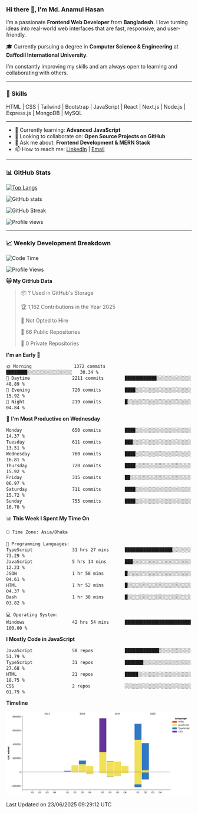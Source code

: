 ### Hi there 👋, I'm Md. Anamul Hasan

I’m a passionate **Frontend Web Developer** from **Bangladesh**. I love turning ideas into real-world web interfaces that are fast, responsive, and user-friendly.

🎓 Currently pursuing a degree in **Computer Science & Engineering** at **Daffodil International University**.

I’m constantly improving my skills and am always open to learning and collaborating with others.

---

### 🚀 Skills
HTML | CSS | Tailwind | Bootstrap | JavaScript | React | Next.js | Node.js | Express.js | MongoDB | MySQL 

---

- 🌱 Currently learning: **Advanced JavaScript**
- 👯 Looking to collaborate on: **Open Source Projects on GitHub**
- 💬 Ask me about: **Frontend Development & MERN Stack**
- 📫 How to reach me: [LinkedIn](https://www.linkedin.com/in/mdanamulhasan201) | [Email](mailto:anamulhasan3625@gmail.com)

---

### 📊 GitHub Stats

[![Top Langs](https://github-readme-stats.vercel.app/api/top-langs/?username=mdanamulhasan201&layout=compact)](https://github.com/anuraghazra/github-readme-stats)

![GitHub stats](https://github-readme-stats.vercel.app/api?username=mdanamulhasan201&show_icons=true&count_private=true&theme=tokyonight)

![GitHub Streak](https://streak-stats.demolab.com?user=mdanamulhasan201&theme=tokyonight)

![Profile views](https://gpvc.arturio.dev/mdanamulhasan201)

---

### 📈 Weekly Development Breakdown

<!--START_SECTION:waka-->
![Code Time](http://img.shields.io/badge/Code%20Time-324%20hrs%2018%20mins-blue)

![Profile Views](http://img.shields.io/badge/Profile%20Views-1-blue)

**🐱 My GitHub Data** 

> 📦 ? Used in GitHub's Storage 
 > 
> 🏆 1,162 Contributions in the Year 2025
 > 
> 🚫 Not Opted to Hire
 > 
> 📜 66 Public Repositories 
 > 
> 🔑 0 Private Repositories 
 > 
**I'm an Early 🐤** 

```text
🌞 Morning                1372 commits        ████████░░░░░░░░░░░░░░░░░   30.34 % 
🌆 Daytime                2211 commits        ████████████░░░░░░░░░░░░░   48.89 % 
🌃 Evening                720 commits         ████░░░░░░░░░░░░░░░░░░░░░   15.92 % 
🌙 Night                  219 commits         █░░░░░░░░░░░░░░░░░░░░░░░░   04.84 % 
```
📅 **I'm Most Productive on Wednesday** 

```text
Monday                   650 commits         ████░░░░░░░░░░░░░░░░░░░░░   14.37 % 
Tuesday                  611 commits         ███░░░░░░░░░░░░░░░░░░░░░░   13.51 % 
Wednesday                760 commits         ████░░░░░░░░░░░░░░░░░░░░░   16.81 % 
Thursday                 720 commits         ████░░░░░░░░░░░░░░░░░░░░░   15.92 % 
Friday                   315 commits         ██░░░░░░░░░░░░░░░░░░░░░░░   06.97 % 
Saturday                 711 commits         ████░░░░░░░░░░░░░░░░░░░░░   15.72 % 
Sunday                   755 commits         ████░░░░░░░░░░░░░░░░░░░░░   16.70 % 
```


📊 **This Week I Spent My Time On** 

```text
🕑︎ Time Zone: Asia/Dhaka

💬 Programming Languages: 
TypeScript               31 hrs 27 mins      ██████████████████░░░░░░░   73.29 % 
JavaScript               5 hrs 14 mins       ███░░░░░░░░░░░░░░░░░░░░░░   12.23 % 
JSON                     1 hr 58 mins        █░░░░░░░░░░░░░░░░░░░░░░░░   04.61 % 
HTML                     1 hr 52 mins        █░░░░░░░░░░░░░░░░░░░░░░░░   04.37 % 
Bash                     1 hr 38 mins        █░░░░░░░░░░░░░░░░░░░░░░░░   03.82 % 

💻 Operating System: 
Windows                  42 hrs 54 mins      █████████████████████████   100.00 % 
```

**I Mostly Code in JavaScript** 

```text
JavaScript               58 repos            █████████████░░░░░░░░░░░░   51.79 % 
TypeScript               31 repos            ███████░░░░░░░░░░░░░░░░░░   27.68 % 
HTML                     21 repos            █████░░░░░░░░░░░░░░░░░░░░   18.75 % 
CSS                      2 repos             ░░░░░░░░░░░░░░░░░░░░░░░░░   01.79 % 
```



**Timeline**

![Lines of Code chart](https://raw.githubusercontent.com/mdanamulhasan201/mdanamulhasan201/main/assets/bar_graph.png)


 Last Updated on 23/06/2025 09:29:12 UTC
<!--END_SECTION:waka-->
